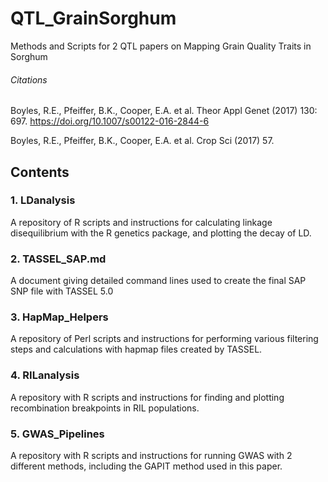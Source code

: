 # QTL_GrainSorghum
Methods and Scripts for 2 QTL papers on Mapping Grain Quality Traits in Sorghum

###### Citations
Boyles, R.E., Pfeiffer, B.K., Cooper, E.A. et al. Theor Appl Genet (2017) 130: 697. https://doi.org/10.1007/s00122-016-2844-6

Boyles, R.E., Pfeiffer, B.K., Cooper, E.A. et al. Crop Sci (2017) 57.

## Contents

### 1.  LDanalysis
A repository of R scripts and instructions for calculating linkage disequilibrium with the R genetics package, and plotting the decay of LD.

### 2.  TASSEL_SAP.md
A document giving detailed command lines used to create the final SAP SNP file with TASSEL 5.0

### 3.  HapMap_Helpers
A repository of Perl scripts and instructions for performing various filtering steps and calculations with hapmap files created by TASSEL.

### 4.  RILanalysis
A repository with R scripts and instructions for finding and plotting recombination breakpoints in RIL populations.

### 5.  GWAS_Pipelines
A repository with R scripts and instructions for running GWAS with 2 different methods, including the GAPIT method used in this paper.
